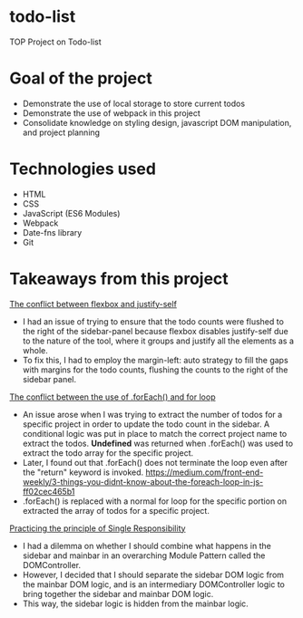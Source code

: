 # todo-list
TOP Project on Todo-list

# Goal of the project
- Demonstrate the use of local storage to store current todos
- Demonstrate the use of webpack in this project
- Consolidate knowledge on styling design, javascript DOM manipulation, and project planning

# Technologies used
- HTML
- CSS
- JavaScript (ES6 Modules)
- Webpack
- Date-fns library
- Git

# Takeaways from this project
<ins>The conflict between flexbox and justify-self</ins>
- I had an issue of trying to ensure that the todo counts were flushed to the right of the sidebar-panel because flexbox disables justify-self due to the nature of the tool, where it groups and justify all the elements as a whole.
- To fix this, I had to employ the margin-left: auto strategy to fill the gaps with margins for the todo counts, flushing the counts to the right of the sidebar panel.

<ins>The conflict between the use of .forEach() and for loop</ins>
- An issue arose when I was trying to extract the number of todos for a specific project in order to update the todo count in the sidebar. A conditional logic was put in place to match the correct project name to extract the todos. <b>Undefined</b> was returned when .forEach() was used to extract the todo array for the specific project.
- Later, I found out that .forEach() does not terminate the loop even after the "return" keyword is invoked. https://medium.com/front-end-weekly/3-things-you-didnt-know-about-the-foreach-loop-in-js-ff02cec465b1
- .forEach() is replaced with a normal for loop for the specific portion on extracted the array of todos for a specific project.

<ins>Practicing the principle of Single Responsibility</ins>
- I had a dilemma on whether I should combine what happens in the sidebar and mainbar in an overarching Module Pattern called the DOMController.
- However, I decided that I should separate the sidebar DOM logic from the mainbar DOM logic, and is an intermediary DOMController logic to bring together the sidebar and mainbar DOM logic.
- This way, the sidebar logic is hidden from the mainbar logic.